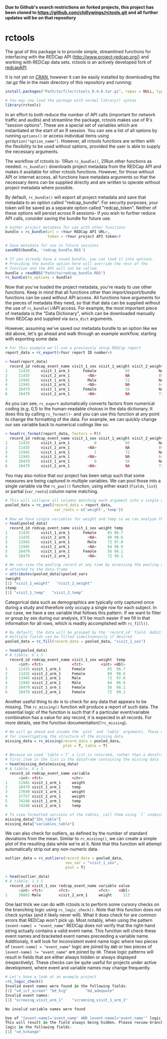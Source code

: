 **Due to Github's search restrictions on forked projects, this project has been cloned to https://github.com/chillywings/rctools.git and all further updates will be on that repository**

rctools
======

The goal of this package is to provide simple, streamlined functions for interfacing with the REDCap API (http://www.project-redcap.org/) and working with REDCap data sets. rctools is an actively developed fork of [redcapAPI](https://github.com/nutterb/redcapAPI). 

It is not yet on [CRAN](https://cran.r-project.org/), however it can be easily installed by downloading the .tar.gz file in the main directory of this repository and running:
```r
install.packages("Path/to/file/rctools_0.4.6.tar.gz", repos = NULL, type = "source", quiet = T)

# You may now load the package with normal library() syntax
library(rctools)
```
In an effort to both reduce the number of API calls (important for network traffic and audits) and streamline the package, rctools makes use of R's "session options". These are a special set of variables which are instantiated at the start of an R session. You can see a list of all options by running `options()` or access individual items using `getOption("option_name")`. However, all rctools functions are written with the flexibility to be used without options, provided the user is able to supply the necessary arguments.

The workflow of rctools is- 1)Run `rc_bundle()`, 2)Run other functions as needed. `rc_bundle()` downloads project metadata from the REDCap API and makes it available for other rctools functions. However, for those without API or internet access, all functions have metadata arguments so that the necessary items can be supplied directly and are written to operate without project metadata where possible.

By default, `rc_bundle()` will export all project metadata and save that metadata to an option called "redcap_bundle". For security purposes, your token will be saved as a separate option called "redcap_token". Neither of these options will persist across R sessions- if you wish to further reduce API calls, consider saving the bundle for future use. 
```r
# Gather project metadata for use with other functions
bundle = rc_bundle(url = <Your REDCap API URL>,
                   token = <Your project API token>)

# Save metadata for use in future sessions
saveRDS(bundle, 'redcap_bundle.RDS')

# If you already have a saved bundle, you can load it into options.
# Providing the bundle option here will override the rest of the
# function and the API will not be called.
bundle = readRDS("Path/to/redcap_bundle.RDS")
rc_bundle(to_options = bundle)
```
Now that you've loaded the project metadata, you're ready to use other functions. Keep in mind that all functions other than import/export/bundle functions can be used without API access. All functions have arguments for the pieces of metadata they need, so that that data can be supplied without the use of `rc_bundle()`/API access. For example, the most important piece of metadata is the "Data Dictionary", which can be downloaded manually from REDCap and supplied via `data_dict` arguments. 

However, assuming we've saved our metadata bundle to an option like we did above, let's go ahead and walk through an example workflow, starting with exporting some data.
```r
# For this example we'll use a previously setup REDCap report
report_data = rc_export(<Your report ID number>)

> head(report_data)
  record_id redcap_event_name visit_1_sex visit_1_weight visit_2_weight visit_1_temp visit_2_temp
1     11435     visit_1_arm_1      Female             65             NA         96.7           NA
2     11435     visit_2_arm_1        <NA>             NA             89           NA         98.6
3     11945     visit_1_arm_1        Male             72             NA         97.8           NA
4     11945     visit_2_arm_1        <NA>             NA             64           NA         96.9
5     26479     visit_1_arm_1      Female             56             NA         98.1           NA
6     26479     visit_2_arm_1        <NA>             NA             72           NA         99.1
```
As you can see, `rc_export` automatically converts factors from numerical coding (e.g. 0,1) to the human-readable choices in the data dictionary. It does this by calling `rc_format()`- and you can use this function at any point to change the formatting of the data. For example, we can quickly change our sex variable back to numerical codings like so:
```r
> head(rc_format(report_data, factors = F))
  record_id redcap_event_name visit_1_sex visit_1_weight visit_2_weight visit_1_temp visit_2_temp
1     11435     visit_1_arm_1           0             65             NA         96.7           NA
2     11435     visit_2_arm_1        <NA>             NA             89           NA         98.6
3     11945     visit_1_arm_1           1             72             NA         97.8           NA
4     11945     visit_2_arm_1        <NA>             NA             64           NA         96.9
5     26479     visit_1_arm_1           0             56             NA         98.1           NA
6     26479     visit_2_arm_1        <NA>             NA             72           NA         99.1
```
You may also notice that our project has been setup such that some measures are being captured in multiple variables. We can pool those into a single variable via the `rc_pool()` function, using either exact (`fields_list`) or partial (`var_roots`) column name matching.
```r
# This will collapse all columns matching each argument into a single column
pooled_data = rc_pool(record_data = report_data,
                      var_roots = c('weight','temp'))
                      
# Now we have single variables for weight and temp so we can analyze them together
> head(pooled_data)
  record_id redcap_event_name visit_1_sex weight temp
1     11435     visit_1_arm_1      Female     65 96.7
2     11435     visit_2_arm_1        <NA>     89 98.6
3     11945     visit_1_arm_1        Male     72 97.8
4     11945     visit_2_arm_1        <NA>     64 96.9
5     26479     visit_1_arm_1      Female     56 98.1
6     26479     visit_2_arm_1        <NA>     72 99.1

# We can view the pooling record at any time by accessing the pooling attribute
# attached to the data.frame
> attributes(pooled_data)$pooled_vars
$weight
[1] "visit_1_weight"   "visit_2_weight"
$temp
[1] "visit_1_temp"   "visit_2_temp"
```
Categorical data such as demographics are typically only captured once during a study and therefore only occupy a single row for each subject. In our case, we have a sex variable that follows this pattern. If we want to filter or group by sex during our analysis, it'll be much easier if we fill in that information for all rows, which is readily accomplished with `rc_fill()`.
```r
# By default, the data will be grouped by the 'record_id' field. Additionally,
# multiple fields can be filled simultaneously if desired
pooled_data = rc_fill(record_data = pooled_data, "visit_1_sex")

> head(pooled_data)
# A tibble: 6 x 5
  record_id redcap_event_name visit_1_sex weight  temp
      <int> <fct>             <fct>        <int> <dbl>
1     11435 visit_1_arm_1     Female          65  96.7
2     11435 visit_2_arm_1     Female          89  98.6
3     11945 visit_1_arm_1     Male            72  97.8
4     11945 visit_2_arm_1     Male            64  96.9
5     26479 visit_1_arm_1     Female          56  98.1
6     26479 visit_2_arm_1     Female          72  99.1
```
Another useful thing to do is to check for any data that appears to be missing. The `rc_missing()` function will produce a report of such data. The essential logic of the function is such that if a particular event/variable combination has a value for any record, it is expected in all records. For more details, see the function documentation(`?rc_missing`).
```r
# We will go ahead and invoke the `plot` and `table` arguments. These are useful
# for investigating the structure of the missing data
missing_data = rc_missing(record_data = pooled_data,
                          plot = T, table = T)
                          
# Because we used `table = T` a list is returned, rather than a dataframe. The
# first item in the list is the dataframe containing the missing data
> head(missing_data$missing_data)
# A tibble: 6 x 3
  record_id redcap_event_name variable
      <int> <fct>             <chr>   
1     11945 visit_1_arm_1     weight
2     26479 visit_1_arm_1     temp
3     27699 visit_1_arm_1     weight
4     37757 visit_2_arm_1     weight
5     74240 visit_1_arm_1     temp
6     74240 visit_2_arm_1     temp

# To view formatted versions of the tables, call them using `[` indexing
missing_data["IDs_table"]
missing_data["variables_table"]
```
We can also check for outliers, as defined by the number of standard deviations from the mean. Similar to `rc_missing()`, we can create a simple plot of the resulting data while we're at it. Note that this function will attempt automatically strip out any non-numeric data.
```r
outlier_data = rc_outliers(record_data = pooled_data, 
                           sex_var = "visit_1_sex",
                           plot = T)

> head(outlier_data)
# A tibble: 1 x 5
  record_id visit_1_sex redcap_event_name variable value
      <int> <fct>       <fct>             <fct>    <dbl>
1     30803 Male        visit_2_arm_1     weight     113
```
One last trick we can do with rctools is to perform some cursory checks on the branching logic using `rc_logic_check()`. Note that this function does not check syntax (and it likely never will). What it does check for are common errors that REDCap won't pick up. Most notably, when using the pattern `[event-name] = "event_name"` REDCap does not verify that the right-hand string actually contains a valid event name. This function will check these event names and bracketed event names preceeding a variable name. 
Additionaly, it will look for inconsistent event name logic where two pieces of `[event-name] = "event_name"` logic are joined by `AND` or two pieces of `[event-name] != "event_name"` are joined by `OR`. These logic patterns will result in fields that are either always hidden or always displayed (respectively). These checks can be quite useful for projects under active development, where event and variable names may change frequently. 
```r
# Let's have a look at an example project
>rc_logic_check()
Invalid event names were found in the following fields:
[1] "vd_icf_screen" "bd_hcg"        "bd_adequate"  
Invalid event names:
[1] "screeing_visit_arm_1"    "screening_visit_1_arm_1"

No invalid variable names were found

Use of "[event-name]='event_name' AND [event-name]='event_name'" logic found.
This will result in the field always being hidden. Please review branching
logic in the following fields:
[1] "vd_hchange"
```
